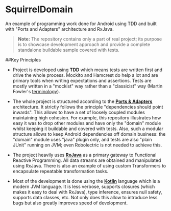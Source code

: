 # SquirrelDomain
An example of programming work done for Android using TDD and built with "Ports and Adapters" architecture and RxJava.

>**Note:**
The repository contains only a part of real project; its purpose is to showcase development approach and provide a complete standalone buildable sample covered with tests.

##Key Principles
- Project is developed using **TDD** which means tests are written first and drive the whole process. Mockito and Hamcrest do help a lot and are primary tools when writing expectations and assertions. Tests are mostly written in a "mockist" way rather than a "classicist" way (Martin Fowler's [terminology](http://martinfowler.com/articles/mocksArentStubs.html)).

- The whole project is structured according to the [**Ports & Adapters**](http://alistair.cockburn.us/Hexagonal+architecture) architecture. It strictly follows the principle "dependencies should point inwards". This allows to have a set of loosely coupled modules maintaining high cohesion. For example, this repository illustrates how easy it was to drop other modules and have only the "domain" module whilst keeping it buildable and covered with tests. Also, such a modular structure allows to keep Android dependencies off domain business: the "domain" module uses "java" plugin only, and tests are also "plain JUnit" running on JVM; even Robolectric is not needed to achieve this.

- The project heavily uses [**RxJava**](https://github.com/ReactiveX/RxJava) as a primary gateway to Functional Reactive Programming. All data streams are obtained and manipulated using RxJava. There is also an example of using custom Transformers to encapsulate repeatable transformation tasks.

- Most of the development is done using the [**Kotlin**](kotlinlang.org) language which is a modern JVM language. It is less verbose, supports closures (which makes it easy to deal with RxJava), type inference, ensures null safety, supports data classes, etc. Not only does this allow to introduce less bugs but also greatly improves speed of development.
